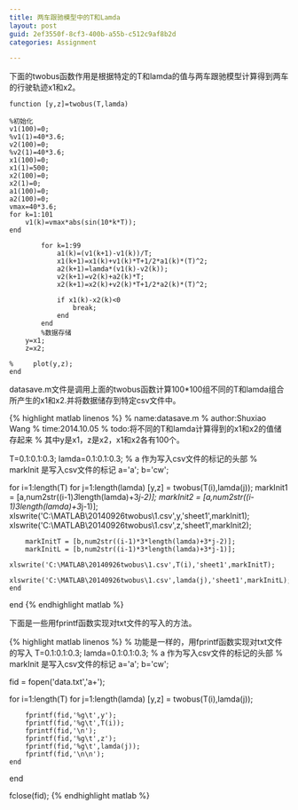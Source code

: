 ```yaml
---
title: 两车跟驰模型中的T和Lamda
layout: post
guid: 2ef3550f-8cf3-400b-a55b-c512c9af8b2d
categories: Assignment

---
```

下面的twobus函数作用是根据特定的T和lamda的值与两车跟驰模型计算得到两车的行驶轨迹x1和x2。

    function [y,z]=twobus(T,lamda)
    
    %初始化
    v1(100)=0;
    %v1(1)=40*3.6;
    v2(100)=0;
    %v2(1)=40*3.6;
    x1(100)=0;
    x1(1)=500;
    x2(100)=0;
    x2(1)=0;
    a1(100)=0;
    a2(100)=0;
    vmax=40*3.6;
    for k=1:101
    	v1(k)=vmax*abs(sin(10*k*T));
    end
     
            for k=1:99        
                a1(k)=(v1(k+1)-v1(k))/T;
                x1(k+1)=x1(k)+v1(k)*T+1/2*a1(k)*(T)^2;
                a2(k+1)=lamda*(v1(k)-v2(k));
                v2(k+1)=v2(k)+a2(k)*T;
                x2(k+1)=x2(k)+v2(k)*T+1/2*a2(k)*(T)^2;
                
                if x1(k)-x2(k)<0
                    break;
                end
            end
            %数据存储
        y=x1;
        z=x2;
        
    %     plot(y,z);
    end


datasave.m文件是调用上面的twobus函数计算100*100组不同的T和lamda组合所产生的x1和x2.并将数据储存到特定csv文件中。

{% highlight matlab linenos %}
% name:datasave.m
% author:Shuxiao Wang
% time:2014.10.05
% todo:将不同的T和lamda计算得到的x1和x2的值储存起来
% 其中y是x1，z是x2，x1和x2各有100个。

T=0.1:0.1:0.3;
lamda=0.1:0.1:0.3;
% a 作为写入csv文件的标记的头部
% markInit 是写入csv文件的标记
a='a';
b='cw';


for i=1:length(T)
    for j=1:length(lamda)
        [y,z] = twobus(T(i),lamda(j));
        markInit1 = [a,num2str((i-1)*3*length(lamda)+3*j-2)];
        markInit2 = [a,num2str((i-1)*3*length(lamda)+3*j-1)];
        xlswrite('C:\MATLAB\20140926twobus\1.csv',y,'sheet1',markInit1);
        xlswrite('C:\MATLAB\20140926twobus\1.csv',z,'sheet1',markInit2);
        
        markInitT = [b,num2str((i-1)*3*length(lamda)+3*j-2)];
        markInitL = [b,num2str((i-1)*3*length(lamda)+3*j-1)];
        xlswrite('C:\MATLAB\20140926twobus\1.csv',T(i),'sheet1',markInitT);
        xlswrite('C:\MATLAB\20140926twobus\1.csv',lamda(j),'sheet1',markInitL);
    end
end
{% endhighlight matlab %}


下面是一些用fprintf函数实现对txt文件的写入的方法。

{% highlight matlab linenos %}
% 功能是一样的，用fprintf函数实现对txt文件的写入
T=0.1:0.1:0.3;
lamda=0.1:0.1:0.3;
% a 作为写入csv文件的标记的头部
% markInit 是写入csv文件的标记
a='a';
b='cw';

fid = fopen('data.txt','a+');

for i=1:length(T)
    for j=1:length(lamda)
        [y,z] = twobus(T(i),lamda(j));

        fprintf(fid,'%g\t',y');
        fprintf(fid,'%g\t',T(i));
        fprintf(fid,'\n');
        fprintf(fid,'%g\t',z');
        fprintf(fid,'%g\t',lamda(j));
        fprintf(fid,'\n\n');
    end
end

fclose(fid);
{% endhighlight matlab %}